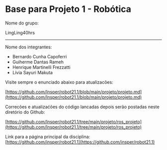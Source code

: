 # Base para Projeto 1 - Robótica 

Nome do grupo: 

LingLing40hrs
____________

Nome dos integrantes: 

* Bernardo Cunha Capoferri  
* Guiherme Dantas Rameh
* Henrique Martinelli Frezzatti 
* Lívia Sayuri Makuta


Visite sempre o enunciado abaixo para atualizacões: 

[https://github.com/Insper/robot21.1/blob/main/projeto/projeto.md](https://github.com/Insper/robot21.1/blob/main/projeto/projeto.md)


Correcões e atualizaćões do código lancadas depois serão postadas neste diretório do Github: 

[https://github.com/Insper/robot21.1/tree/main/projeto/ros_projeto](https://github.com/Insper/robot21.1/tree/main/projeto/ros_projeto)


Link para a página principal da disciplina: 
[https://github.com/insper/robot21.1](https://github.com/insper/robot21.1)


